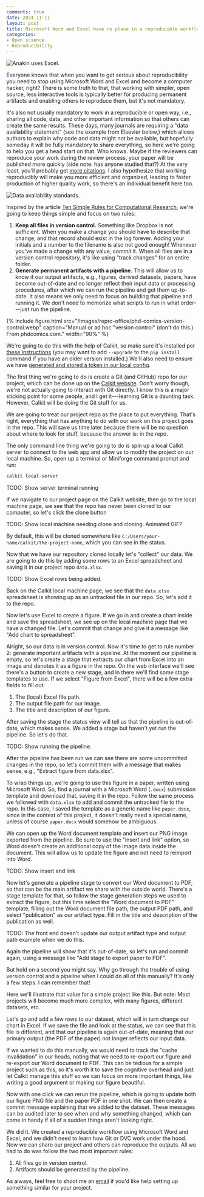 ```yaml
---
comments: true
date: 2024-11-11
layout: post
title: Microsoft Word and Excel have no place in a reproducible workflow... right?
categories:
- Open science
- Reproducibility
---
```


![Anakin uses Excel.](/images/repro-office/anakin-excel.jpg)

Everyone knows that when you want to get serious about reproducibility
you need to stop using Microsoft Word and Excel and become a computer hacker,
right?
There is some truth to that, that working with simpler, open source,
less interactive tools is typically better for producing permanent artifacts
and enabling others to reproduce them,
but it's not mandatory.

It's also not usually mandatory to work in a reproducible or open way, i.e.,
sharing all code, data, and other important information
so that others can create the same results.
These days, many journals are requiring a "data availability statement"
(see the example from Elsevier below,)
which allows authors to explain why code and data might not be available,
but hopefully someday it will be fully mandatory to share everything,
so here we're going to help you get a head start on that.
Who knows. Maybe if the reviewers can reproduce your work during the review
process, your paper will be published more quickly
(side note: has anyone studied that?)
At the very least, you'll probably get
[more citations](https://doi.org/10.1371/journal.pone.0230416).
I also hypothesize that working reproducibly will make you more efficient
and organized, leading to faster production of higher quality work,
so there's an individual benefit here too.

![Data availability standards.](/images/repro-office/elsevier-research-data-guidelines.png)

Inspired by the article
[Ten Simple Rules for Computational Research](https://doi.org/10.1371/journal.pcbi.1003285),
we're going to keep things simple and focus on two rules:

1. **Keep all files in version control.**
  Something like Dropbox is not sufficient.
  When you make a change you should have to describe that change,
  and that record should exist in the log forever.
  Adding your initials and a number to the filename is also not good enough!
  Whenever you’ve made a change with any value, _commit_ it.
  When all files are in a version control repository, it's like using
  "track changes" for an entire folder.
1. **Generate permanent artifacts with a pipeline.**
  This will allow us to know if our output artifacts, e.g., figures,
  derived datasets, papers,
  have become out-of-date and no longer reflect their input data or
  processing procedures, after which we can run the pipeline and get them
  up-to-date.
  It also means we only need to focus on building that pipeline and running
  it. We don't need to memorize what scripts to run in what order---just
  run the pipeline.

{% include figure.html
src="/images/repro-office/phd-comics-version-control.webp"
caption="Manual or ad hoc "version control" (don't do this.) From phdcomics.com."
width="90%" %}

We're going to do this with the help of Calkit, so make sure it's installed
per
[these instructions](https://github.com/calkit/calkit?tab=readme-ov-file#installation)
(you may want to add `--upgrade` to the `pip install` command if you have
an older version installed.)
We'll also need to ensure we have
[generated and stored a token in our local config](https://github.com/calkit/calkit/?tab=readme-ov-file#cloud-integration).

The first thing we're going to do is create a Git (and GitHub)
repo for our project,
which can be done up on the [Calkit website](https://calkit.io).
Don't worry though, we're not actually going to interact with Git directly.
I know this is a major sticking point for some people,
and I get it---learning Git is a daunting task.
However, Calkit will be doing the Git stuff for us.

We are going to treat our project repo as the place to put everything.
That's right,
everything that has anything to do with our work on this project
goes in the repo.
This will save us time later because there will be no question about
where to look for stuff, because the answer is: in the repo.

The only command line thing we're going to do is spin up a local Calkit
server to connect to the web app and allow us to modify the project
on our local machine.
So, open up a terminal or Miniforge command prompt and run:

```sh
calkit local-server
```

TODO: Show server terminal running

If we navigate to our project page on the Calkit website,
then go to the local machine page, we see that the repo has never been
cloned to our computer, so let's click the clone button

TODO: Show local machine needing clone and cloning. Animated GIF?

By default, this will be cloned somewhere
like `C:/Users/your-name/calkit/the-project-name`,
which you can see in the status.

Now that we have our repository cloned locally let's "collect" our data.
We are going to do this by adding some rows to an Excel spreadsheet
and saving it in our project repo `data.xlsx`.

TODO: Show Excel rows being added.

Back on the Calkit local machine page,
we see that the `data.xlsx` spreadsheet is showing up as an untracked
file in our repo.
So, let's add it to the repo.

Now let's use Excel to create a figure.
If we go in and create a chart inside and save the spreadsheet,
we see up on the local machine page that we have a changed file.
Let's commit that change and give it a message like
"Add chart to spreadsheet".

Alright, so our data is in version control.
Now it's time to get to rule number 2: generate important artifacts
with a pipeline.
At the moment our pipeline is empty,
so let's create a stage that extracts our chart from Excel into an image
and denotes it as a figure in the repo.
On the web interface we'll see there's a button to create a new stage,
and in there we'll find some stage templates to use.
If we select "Figure from Excel",
there will be a few extra fields to fill out:

1. The (local) Excel file path.
2. The output file path for our image.
3. The title and description of our figure.

After saving the stage the status view will tell us that the pipeline
is out-of-date,
which makes sense.
We added a stage but haven't yet run the pipeline.
So let's do that.

TODO: Show running the pipeline.

After the pipeline has been run we can see there are some uncommitted
changes in the repo, so let's commit them with a message that makes sense,
e.g., "Extract figure from data.xlsx".

To wrap things up, we're going to use this figure in a paper,
written using Microsoft Word.
So, find a journal with a Microsoft Word (`.docx`) submission template
and download that, saving it in the repo.
Follow the same process we followed with `data.xlsx` to add and commit the
untracked file to the repo.
In this case, I saved the template as a generic name like `paper.docx`,
since in the context of this project, it doesn't really need a special name,
unless of course `paper.docx` would somehow be ambiguous.

We can open up the Word document template and insert our PNG image exported
from the pipeline. Be sure to use the "insert and link"
option, so Word doesn't create an additional copy of the image data inside
the document.
This will allow us to update the figure and not need to reimport into Word.

TODO: Show insert and link

Now let's generate a pipeline stage to convert our Word document to PDF,
so that can be the main artifact we share with the outside world.
There's a stage template for that,
so follow the stage generation steps we used to extract the figure, but
this time select the "Word document to PDF" template,
filling out the Word document file path, the output PDF path,
and select "publication" as our artifact type.
Fill in the title and description of the publication as well.

TODO: The front end doesn't update our output artifact type and output
path example when we do this.

Again the pipeline will show that it's out-of-date,
so let's run and commit again, using a message like
"Add stage to export paper to PDF".

But hold on a second you might say.
Why go through the trouble of using version control and a pipeline
when I could do all of this manually?
It's only a few steps. I can remember that!

Here we'll illustrate that value for a simple project like this.
But note: Most projects will become much more complex,
with many figures, different datasets, etc.

Let's go and add a few rows to our dataset,
which will in turn change our chart in Excel.
If we save the file and look at the status,
we can see that this file is different,
and that our pipeline is again out-of-date,
meaning that our primary output (the PDF of the paper)
not longer reflects our input data.

If we wanted to do this manually,
we would need to track the "cache invalidation" in our heads,
noting that we need to re-export our figure and re-export our Word document
to PDF.
This can be tedious for a simple project such as this,
so it's worth it to save the cognitive overhead and just let Calkit manage
this stuff so we can focus on more important things,
like writing a good argument or making our figure beautiful.

Now with one click we can rerun the pipeline,
which is going to update both our figure PNG file and the paper PDF in one
shot.
We can then create a commit message explaining that we added to the dataset.
These messages can be audited later to see when and why something changed,
which can come in handy if all of a sudden things aren't looking right.

We did it.
We created a reproducible workflow using Microsoft Word and Excel,
and we didn't need to learn how Git or DVC work under the hood.
Now we can share our project and others can reproduce the outputs.
All we had to do was follow the two most important rules:

1. All files go in version control.
2. Artifacts should be generated by the pipeline.

As always, feel free to shoot me an
[email](mailto:petebachant@gmail.com)
if you'd like help setting up something similar for your project.
